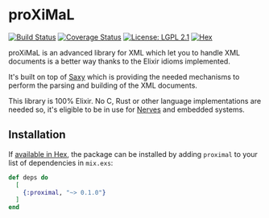 # proXiMaL

[![Build Status](https://github.com/altenwald/proXiMaL/actions/workflows/elixir.yml/badge.svg)](https://github.com/altenwald/proXiMaL/actions/workflows/elixir.yml)
[![Coverage Status](https://coveralls.io/repos/github/altenwald/proXiMaL/badge.svg)](https://coveralls.io/github/altenwald/proXiMaL)
[![License: LGPL 2.1](https://img.shields.io/github/license/altenwald/proXiMaL.svg)](https://raw.githubusercontent.com/altenwald/proXiMaL/master/COPYING)
[![Hex](https://img.shields.io/hexpm/v/proXiMaL.svg)](https://hex.pm/packages/proXiMaL)

[Saxy]: https://github.com/qcam/saxy
[Nerves]: https://www.nerves-project.org/

proXiMaL is an advanced library for XML which let you to handle XML documents
is a better way thanks to the Elixir idioms implemented.

It's built on top of [Saxy] which is providing the needed mechanisms to perform
the parsing and building of the XML documents.

This library is 100% Elixir. No C, Rust or other language implementations are
needed so, it's eligible to be in use for [Nerves] and embedded systems.

## Installation

If [available in Hex](https://hex.pm/docs/publish), the package can be installed
by adding `proximal` to your list of dependencies in `mix.exs`:

```elixir
def deps do
  [
    {:proximal, "~> 0.1.0"}
  ]
end
```
